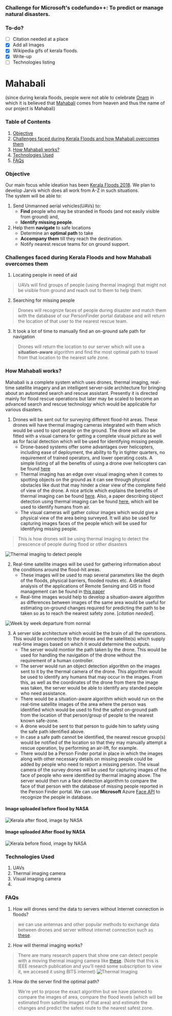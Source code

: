 ### Challenge for Microsoft's codefundo++: To predict or manage natural disasters.

### To-do?
- [ ] Citation needed at a place
- [x] Add all Images
- [x] Wikipedia gifs of kerala floods.
- [x] Write-up
- [ ] Technologies listing

# Mahabali
(since during kerala floods, people were not able to celebrate [Onam](https://en.wikipedia.org/wiki/Onam) in which it is believed that [Mahabali](https://en.wikipedia.org/wiki/Onam#Mahabali_legend) comes from heaven and thus the name of our project is Mahabali)

### Table of Contents
1. [Objective](https://github.com/lavishsaluja/codefundo#objective)
2. [Challenges faced during Kerala Floods and how Mahabali overcomes them](https://github.com/lavishsaluja/codefundo#challenges-faced-during-kerala-floods-and-how-mahabali-overcomes-them)
3. [How Mahabali works?](https://github.com/lavishsaluja/codefundo#how-mahabali-works)
4. [Technologies Used](https://github.com/lavishsaluja/codefundo#technologies-used)
5. [FAQs](https://github.com/lavishsaluja/codefundo#faqs)

### Objective
Our main focus while ideation has been [Kerala Floods 2018](https://en.wikipedia.org/wiki/2018_Kerala_floods).
We plan to develop Jarvis which does all work from A-Z in such situations.\
The system will be able to:

1. Send Unmanned aerial vehicles(UAVs) to:
	- **Find** people who may be stranded in floods (and not easily visible from ground) and,
	- **Identify missing people**.
2. Help them **navigate** to safe locations
	- Determine an **optimal path** to take
	- **Accompany them** till they reach the destination.
	- Notify nearest rescue teams for on ground support.

### Challenges faced during Kerala Floods and how Mahabali overcomes them
1. Locating people in need of aid
> UAVs will find groups of people (using thermal imaging) that might not be visible from ground and reach out to them to help them.

2. Searching for missing people
> Drones will recognize faces of people during disaster and match them with the database of our PersonFinder portal database and will return the location of that user to the nearest rescue team.

3. It took a lot of time to manually find an on-ground safe path for navigation
> Drones will return the location to our server which will use a **situation-aware** algorithm and find the most optimal path to travel from that location to the nearest safe zone.

### How Mahabali works?
Mahabali is a complete system which uses drones, thermal imaging, real-time satellite imagery and an intelligent server-side architecture for bringing about an automated search and rescue assistant. Presently it is directed mainly for flood rescue operations but later may be scaled to become an advanced search and rescue technology which would be applicable for various disasters.

1. Drones will be sent out for surveying different flood-hit areas. These drones will have thermal imaging cameras integrated with them which would be used to spot people on the ground. The drone will also be fitted with a visual camera for getting a complete visual picture as well as for facial detection which will be used for identifying missing people. 
	- Drone-based systems offer some advantages over helicopters, including ease of deployment,  the ability to fly in tighter quarters, no requirement of trained operators, and lower operating costs. A simple listing of all the benefits of using a drone over helicopters can be found [here](http://www.ta-survey.nl/page.php?id=313&lang=EN)
	- Thermal imaging has an edge over visual imaging when it comes to spotting objects on the ground as it can see through physical obstacles like dust that may hinder a clear view of the complete field of view of the drone. A nice article which explains the benefits of thermal imaging can be found [here](https://www.photonics.com/Articles/Thermal_Camera-Equipped_UAVs_Spot_Hard-to-Find/a63435). Also, a paper describing object detection using thermal imaging can be found [here](http://ijesc.org/upload/66a2285a62996f25fd654b0ca39cd92a.Object%20Identification%20using%20Thermal%20Image%20Processing.pdf), which will be used to identify humans from air.
	- The visual cameras will gather colour images which would give a physical view of the area being surveyed. It will also be used for capturing images faces of the people which will be used for identifying missing people.

> This is how drones will be using thermal imaging to detect the prescence of people during flood or other disasters

![Thermal imaging to detect people](https://github.com/lavishsaluja/codefundo/blob/master/Thermal-1.png)

2. Real-time satellite images will be used for gathering information about the conditions around the flood-hit areas. 
	- These images will be used to map several parameters like the depth of the floods, physical barriers, flooded routes etc. A detailed analysis of the applications of Remote Sensing and GIS in flood management can be found in [this paper](https://www.researchgate.net/publication/230660751_Remote_sensing_and_GIS_Applications_in_Flood_Management)
	- Real-time images would help to develop a situation-aware algorithm as differences between images of the same area would be useful for estimating on-ground changes required for predicting the path to be taken so as to reach the nearest safety zone. [*citation needed*].

![Week by week departure from normal](https://github.com/lavishsaluja/codefundo/blob/master/RainfallKerala.png)

3. A server side architecture which would be the brain of all the operations. This would be connected to the drones and the satellite(s) which supply real-time images based on which it would determine the outputs.
	- The server would montior the path taken by the drone. This would be used for handling the navigation of the drone without the requirement of a human controller.
	- The server would run an object detection algorithm on the images sent to it by the thermal camera of the drone. This algorithm would be used to identify any humans that may occur in the images. From this, as well as the coordinates of the drone from there the image was taken, the server would be able to identify any standed people who need assistance.
	- There would be a situation-aware algorithm which would run on the real-time satellite images of the area where the person was identified which would be used to find the safest on-ground path from the location of that person/group of people to the nearest known safe-zone.
	- A drone would be sent to that person to guide him to safety using the safe path identified above.
	- In case a safe path cannot be identified, the nearest rescue group(s) would be notified of the location so that they may manually attempt a rescue operation, by performing an air-lift, for example.
	- There would be a Person Finder portal in place in which the images along with other necessary details on missing people could be added by people who need to report a missing person. The visual camera of the survey drones will be used for capturing images of the face of people who were identified by thermal imaging above. The server would then run a face detection algorithm to compare the face of that person with the database of missing people reported in the Person Finder portal. We can use **Microsoft** Azure [Face API](https://azure.microsoft.com/en-us/services/cognitive-services/face/) to recognize the people in database.

#### Image uploaded before flood by NASA
![Kerala after flood, image by NASA](https://github.com/lavishsaluja/codefundo/blob/master/KeralaBeforeFlood.jpg)

#### Image uploaded After flood by NASA
![Kerala before flood, image by NASA](https://github.com/lavishsaluja/codefundo/blob/master/KeralaAfterFlood.jpg)

### Technologies Used
1. UAVs
2. Thermal imaging camera
3. Visual imaging camera
4. 

### FAQs
1. How will drones send the data to servers without Internet connection in floods?
> we can use antennas and other popular methods to exchange data between drones and server without internet connection such as [these](https://support.dronedeploy.com/v1/docs/flying-offline).

2. How will thermal imaging works?
> There are many research papers that show one can detect people with a moving thermal imaging camera like [these](https://ieeexplore.ieee.org/document/6909985). (Note that this is IEEE research publication and you'll need some subscription to view it, we accesed it using BITS internet)
![Thermal Imaging](https://github.com/lavishsaluja/codefundo/blob/master/Thermal-4.gif)

3. How do the server find the optimal path?
> We're yet to prpose the exact algorithm but we have planned to compare the images of area, compare the flood levels (which will be estimated from satellite images of that area) and estimate the changes and predict the safest route to the nearest safest zone.
